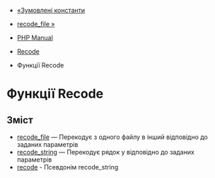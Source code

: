 - [«Зумовлені константи](recode.constants.md)
- [recode_file »](function.recode-file.md)

- [PHP Manual](index.md)
- [Recode](book.recode.md)
- Функції Recode

# Функції Recode

## Зміст

- [recode_file](function.recode-file.md) — Перекодує з одного
файлу в інший відповідно до заданих параметрів
- [recode_string](function.recode-string.md) — Перекодує рядок у
відповідно до заданих параметрів
- [recode](function.recode.md) - Псевдонім recode_string
